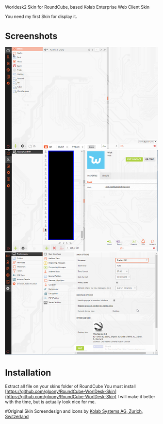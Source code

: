 Worldesk2 Skin for RoundCube, based Kolab Enterprise Web Client Skin

You need my first Skin for display it.

# Screenshots
![WDKolab Theme Mail](screenshots/Mail.png)
![WDKolab Theme Contacts](screenshots/Contacts.png)
![WDKolab Theme Settings](screenshots/Settings.png)

# Installation
Extract all file on your skins folder of RoundCube
You must install [https://github.com/gloony/RoundCube-WorlDesk-Skin](https://github.com/gloony/RoundCube-WorlDesk-Skin)
I will make it better with the time, but is actually look nice for me.

#Original Skin
Screendesign and icons by [Kolab Systems AG, Zurich, Switzerland](http://kolabsys.com)
